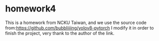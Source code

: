 # homework4
This is a homework from NCKU Taiwan, and we use the source code from:https://github.com/bubbliiiing/yolov8-pytorch
I modify it in order to finish the project, very thank to the author of the link. 
